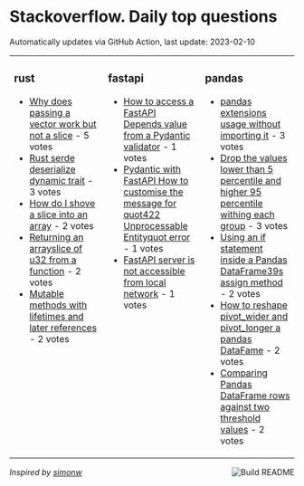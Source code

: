 # Stackoverflow. Daily top questions 

Automatically updates via GitHub Action, last update: <!-- date starts -->2023-02-10<!-- date ends -->


<table><tr><td valign="top" width="33%">

### rust
<!-- rust starts -->
* [Why does passing a vector work but not a slice](https://stackoverflow.com/questions/75399832/why-does-passing-a-vector-work-but-not-a-slice) - 5 votes
* [Rust serde deserialize dynamic trait](https://stackoverflow.com/questions/75413768/rust-serde-deserialize-dynamic-trait) - 3 votes
* [How do I shove a slice into an array](https://stackoverflow.com/questions/75404597/how-do-i-shove-a-slice-into-an-array) - 2 votes
* [Returning an arrayslice of u32 from a function](https://stackoverflow.com/questions/75394760/returning-an-array-slice-of-u32-from-a-function) - 2 votes
* [Mutable methods with lifetimes and later references](https://stackoverflow.com/questions/75412434/mutable-methods-with-lifetimes-and-later-references) - 2 votes
<!-- rust ends -->
</td><td valign="top" width="34%">


### fastapi
<!-- fastapi starts -->
* [How to access a FastAPI Depends value from a Pydantic validator](https://stackoverflow.com/questions/75402713/how-to-access-a-fastapi-depends-value-from-a-pydantic-validator) - 1 votes
* [Pydantic with FastAPI How to customise the message for quot422 Unprocessable Entityquot error](https://stackoverflow.com/questions/75411647/pydantic-with-fastapi-how-to-customise-the-message-for-422-unprocessable-entit) - 1 votes
* [FastAPI server is not accessible from local network](https://stackoverflow.com/questions/75407634/fastapi-server-is-not-accessible-from-local-network) - 1 votes
<!-- fastapi ends -->
</td><td valign="top" width="34%">


### pandas
<!-- pandas starts -->
* [pandas extensions usage without importing it](https://stackoverflow.com/questions/75401197/pandas-extensions-usage-without-importing-it) - 3 votes
* [Drop the values lower than 5 percentile and higher 95 percentile withing each group](https://stackoverflow.com/questions/75396782/drop-the-values-lower-than-5-percentile-and-higher-95-percentile-withing-each-gr) - 3 votes
* [Using an if statement inside a Pandas DataFrame39s assign method](https://stackoverflow.com/questions/75404602/using-an-if-statement-inside-a-pandas-dataframes-assign-method) - 2 votes
* [How to reshape pivot_wider and pivot_longer a pandas DataFame](https://stackoverflow.com/questions/75408246/how-to-reshape-pivot-wider-and-pivot-longer-a-pandas-datafame) - 2 votes
* [Comparing Pandas DataFrame rows against two threshold values](https://stackoverflow.com/questions/75413206/comparing-pandas-dataframe-rows-against-two-threshold-values) - 2 votes
<!-- pandas ends -->
</td></tr></table>

<a href="https://github.com/hp0404/hp0404/actions"><img src="https://github.com/hp0404/hp0404/workflows/Build%20README/badge.svg" align="right" alt="Build README"></a> <p>*Inspired by  [simonw](https://github.com/simonw/simonw)*</p>
